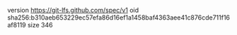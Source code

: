 version https://git-lfs.github.com/spec/v1
oid sha256:b310aeb653229ec57efa86d16ef1a1458baf4363aee41c876cde711f16af8119
size 346
